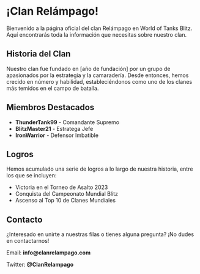 <!DOCTYPE html>
<html lang="es">
<head>
<meta charset="UTF-8">
<meta name="viewport" content="width=device-width, initial-scale=1.0">
<title>Detalles del Clan - World of Tanks Blitz</title>
<link rel="stylesheet" href="https://cdnjs.cloudflare.com/ajax/libs/font-awesome/5.15.4/css/all.min.css"> <!-- Agrega FontAwesome para íconos -->
<body>

<div class="container">
  <h1>¡Clan Relámpago!</h1>
  <p>Bienvenido a la página oficial del clan Relámpago en World of Tanks Blitz. Aquí encontrarás toda la información que necesitas sobre nuestro clan.</p>
  
  <h2>Historia del Clan</h2>
  <p>Nuestro clan fue fundado en [año de fundación] por un grupo de apasionados por la estrategia y la camaradería. Desde entonces, hemos crecido en número y habilidad, estableciéndonos como uno de los clanes más temidos en el campo de batalla.</p>
  
  <h2>Miembros Destacados</h2>
  <ul>
    <li><strong>ThunderTank99</strong> - Comandante Supremo</li>
    <li><strong>BlitzMaster21</strong> - Estratega Jefe</li>
    <li><strong>IronWarrior</strong> - Defensor Imbatible</li>
    <!-- Añade más miembros destacados según sea necesario -->
  </ul>
  
  <h2>Logros</h2>
  <p>Hemos acumulado una serie de logros a lo largo de nuestra historia, entre los que se incluyen:</p>
  <ul>
    <li>Victoria en el Torneo de Asalto 2023</li>
    <li>Conquista del Campeonato Mundial Blitz</li>
    <li>Ascenso al Top 10 de Clanes Mundiales</li>
    <!-- Añade más logros según sea necesario -->
  </ul>
  
  <div class="contact-info">
    <h2>Contacto</h2>
    <p>¿Interesado en unirte a nuestras filas o tienes alguna pregunta? ¡No dudes en contactarnos!</p>
    <p><i class="fas fa-envelope"></i> Email: <strong>info@clanrelampago.com</strong></p>
    <p><i class="fab fa-twitter"></i> Twitter: <strong>@ClanRelampago</strong></p>
    <!-- Añade más información de contacto si es necesario -->
  </div>
</div>

</body>
